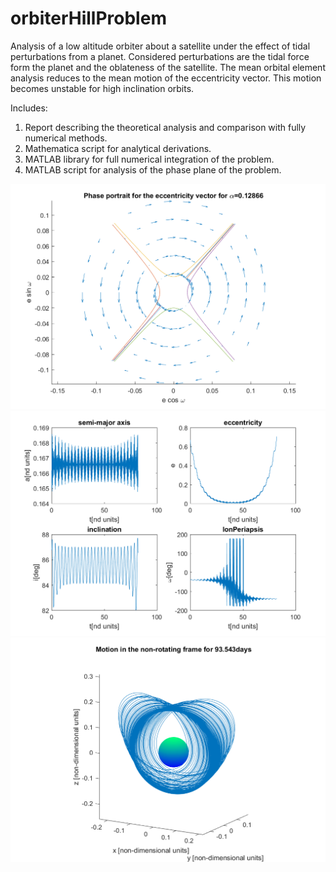 # orbiterHillProblem
Analysis of a low altitude orbiter about a satellite under the effect of tidal perturbations from a planet. 
Considered perturbations are the tidal force form the planet and the oblateness of the satellite.
The mean orbital element analysis reduces to the mean motion of the eccentricity vector. This motion becomes unstable for high inclination orbits.

Includes:
1. Report describing the theoretical analysis and comparison with fully numerical methods.
1. Mathematica script for analytical derivations.
1. MATLAB library for full numerical integration of the problem.
1. MATLAB script for analysis of the phase plane of the problem.

![Phase plane analysis for the eccentricity for a high inclination orbit](/report/figures/Europa200km01e60i/EccentricityPhasePortrait.png)
![Orbital elements for the motion about Ganymede for ESA's JUICE under no AOCS control](/report/figures/GanymedeESA/elements.png)
![Orbital trajectories about Ganymede for ESA's JUICE under no AOCS control](/report/figures/GanymedeESA/motionFixedFrame.png)
